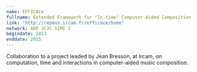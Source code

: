 ```yaml
---
name: EFFICACe 
fullname: Extended Framework for "In-time" Computer-Aided Composition
link: "http://repmus.ircam.fr/efficace/home"
network: ANR JCJC SIMI 2
begindate: 2013  
enddate: 2015
---
```


Collaboration to a project leaded by Jean Bresson, at Ircam, 
on computation, time and interactions in computer-aided music composition.

